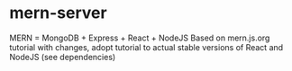 # mern-server
MERN = MongoDB + Express + React + NodeJS
Based on mern.js.org tutorial
with changes, adopt tutorial to actual stable versions of React and NodeJS (see dependencies)
